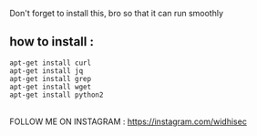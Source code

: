 Don't forget to install this, bro so that it can run smoothly
## how to install :
```
apt-get install curl
apt-get install jq
apt-get install grep
apt-get install wget
apt-get install python2
```
<br> FOLLOW ME ON INSTAGRAM : https://instagram.com/widhisec </br>

